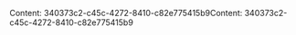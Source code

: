 <span data-ttu-id="02e03-101">Content: 340373c2-c45c-4272-8410-c82e775415b9</span><span class="sxs-lookup"><span data-stu-id="02e03-101">Content: 340373c2-c45c-4272-8410-c82e775415b9</span></span>